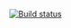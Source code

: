 [![Build status](https://ci.appveyor.com/api/projects/status/filt9r4dy65shyhb?svg=true)](https://ci.appveyor.com/project/AsaulkaKsenia/testmode)

